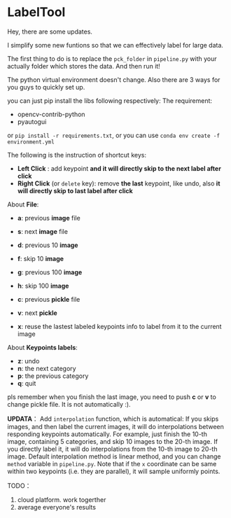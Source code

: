 # LabelTool

Hey, there are some updates.

I simplify some new funtions so that we can effectively label for large data.

The first thing to do is to replace the ``pck_folder`` in ``pipeline.py`` with your actually folder which stores the data. And then run it!

The python virtual environment doesn't change. Also there are 3 ways for you guys to quickly set up.

you can just pip install the libs following respectively: 
The requirement:
- opencv-contrib-python
- pyautogui
  
or `pip install -r requirements.txt`,
or you can use `conda env create -f environment.yml`

The following is the instruction of shortcut keys:

- **Left  Click**                  : add keypoint **and it will directly skip to the next label after click**
- **Right Click** (or `delete` key): remove **the last** keypoint, like undo, also **it will directly skip to last label after click**

About **File**:
- **a**: previous **image** file
- **s**: next **image** file
- **d**: previous 10 **image**
- **f**: skip 10 **image**
- **g**: previous 100 **image**
- **h**: skip 100 **image**

- **c**: previous **pickle** file
- **v**: next **pickle**
- **x**: reuse the lastest labeled keypoints info to label from it to the current image
  
About **Keypoints labels**:
- **z**: undo
- **n**: the next     category
- **p**: the previous category
- **q**: quit

pls remember when you finish the last image, you need to push **c** or **v** to change pickle file. It is not automatically :).

**UPDATA**：
Add ``interpolation`` function, which is automatical: If you skips images, and then label the current images, it will do interpolations between responding keypoints automatically. For example, just finish the 10-th image, containing 5 categories, and skip 10 images to the 20-th image. If you directly label it, it will do interpolations from the 10-th image to 20-th image. Default interpolation method is linear method, and you can change ``method`` variable in ``pipeline.py``. Note that if the ``x`` coordinate can be same within two keypoints (i.e. they are parallel), it will sample uniformly points.

TODO：
1. cloud platform. work togerther
2. average everyone's results


